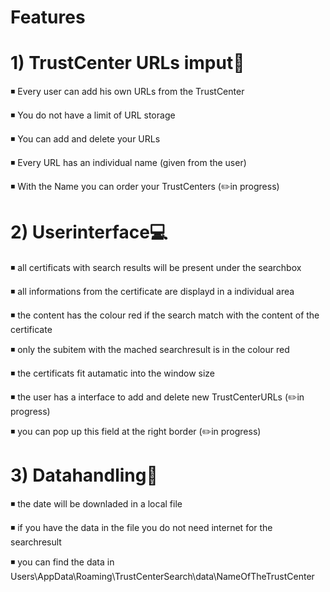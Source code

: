 # Features

# 1) TrustCenter URLs imput📲
 ◾️ Every user can add his own URLs from the TrustCenter
  
 ◾️ You do not have a limit of URL storage
  
 ◾️ You can add and delete your URLs
  
 ◾️ Every URL has an individual name (given from the user)
  
 ◾️ With the Name you can order your TrustCenters  (✏️in progress)
  
  
# 2) Userinterface💻
  ◾️ all certificats with search results will be present under the searchbox 
    
  ◾️ all informations from the certificate are displayd in a individual area
    
  ◾️ the content has the colour red if the search match with the content of the certificate
    
  ◾️ only the subitem with the mached searchresult is in the colour red
    
  ◾️ the certificats fit autamatic into the window size
    
  ◾️ the user has a interface to add and delete new TrustCenterURLs  (✏️in progress)
    
  ◾️ you can pop up this field at the right border  (✏️in progress)
    
    
# 3) Datahandling🔌
  ◾️ the date will be downladed in a local file 
  
  ◾️ if you have the data in the file you do not need internet for the searchresult
  
  ◾️ you can find the data in Users\AppData\Roaming\TrustCenterSearch\data\NameOfTheTrustCenter
  
  
